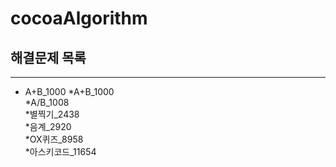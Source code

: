 # cocoaAlgorithm

## 해결문제 목록 
***
* A+B_1000
  *A+B_1000         
  *A/B_1008        
  *별찍기_2438      
  *음계_2920     
  *OX퀴즈_8958   
  *아스키코드_11654   
